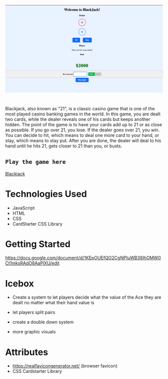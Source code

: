 ![game](./images/Screen%20Shot%202024-04-08%20at%205.46.07%20AM.png)

# <Blackjack>
Blackjack, also known as "21", is a classic casino game that is one of the most played casino banking games in the world. In this game, you are dealt two cards, while the dealer reveals one of his cards but keeps another hidden. The point of the game is to have your cards add up to 21 or as close as possible. If you go over 21, you lose. If the dealer goes over 21, you win. You can decide to hit, which means to deal one more card to your hand, or stay, which means to stay put. After you are done, the dealer will deal to his hand until he hits 21, gets closer to 21 than you, or busts. 




## `Play the game here`

[Blackjack](https://neon-salmiakki-beeffa.netlify.app/)


# Technologies Used

- JavaScript
- HTML
- CSS
- CardStarter CSS Library

# Getting Started

https://docs.google.com/document/d/1KEpOUEfQO2CgNPIuWB39IhOMW0Ct1mksRAdO8AaPlXU/edit

# Icebox 

- Create a system to let players decide what the value of the Ace they are dealt no matter what their hand value is

- let players split pairs

- create a double down system

- more graphic visuals

# Attributes 

- https://realfavicongenerator.net/ (browser favicon)
- CSS Cardstarter Library




